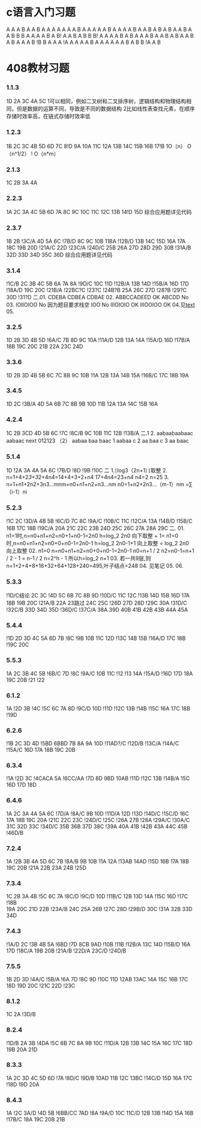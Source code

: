 # c语言入门习题

A A A B A 
A B A A A 
A A A A B A 
A A A
A B A A
A A B A A
B A B A B 
A A B 
A A B
B B A
A A A
B A B!
A A B A
B B B!
A A A
A B A B
A A A
B A A
B A B
A A B
A B A
A A B !B
B A A A
!A A A
A A B A 
A A A
A A B
A B B 
!A A B

# 408教材习题

### 1.1.3
1D 2A 3C 4A 5C 
1可以相同，例如二叉树和二叉排序树，逻辑结构和物理结构相同，但是数据的运算不同，导致是不同的数据结构 
2比如线性表查找元素，在顺序存储时效率高，在链式存储时效率低

### 1.2.3
1B 2C 3C 4B 5D 6D 7C 8!D 9A 10A 11C 12A 13B 14C 15B 16B 17!B 
1O（n） O（n^1/2） ! O（n*m）

### 2.1.3
1C 2B 3A 4A 

### 2.2.3
1A 2C 3A 4C 5B 6D 7A 8C 9C 10C 11C 12C 13B 14!D 15D 
综合应用题详见代码

### 2.3.7 
1B 2B !3C/A 4D 5A 6C !7B/D 8C 9C 10B 11BA !12B/D 13B 14C 15D 16A 17A 18C 19B 20D !21A/C 22D !23C/A !24D/C 25B 26A 27D 28D 29D 30B !31A/B 32D 33D 34D 35C 36D
综合应用题详见代码

### 3.1.4
!1C/B 2C 3B 4C 5B 6A 7A 8A !9D/C 10C 11D !12B/A 13B 14D !15B/A 16D 17D !18A/D 19C 20C !21B/A !22BC?C !23?C !24B?B 25A 26C 27D !28?B !29?C 30D !31?D
二.01. 
CDEBA
CDBEA
CDBAE
02.
ABBCCADEED OK
ABCDD No
03.
IOIIOIOO No 因为题目要求栈空
IOO No
IIIOIOIO OK
IIIOOIOO OK
04.见[text](08_data_structure/LinkList1.cpp)
05.

### 3.2.5 
1D 2B 3D 4B 5D !6A/C 7B 8D 9C 10A !11A/D 12B 13A 14A !15A/D 16D !17B/A 18B 19C 20C 21B 22A 23C 24D

### 3.3.6
1D 2B 3D 4B 5B 6C 7C 8B 9C 10B 11A 12B 13A 14B 15A !16B/C 17C 18B 19A

### 3.4.5
1D 2C !3B/A 4D 5A 6B 7C 8B 9B 10D 11B 12A 13A 14C 15B 16A

### 4.2.4
1C 2B 3CD 4D 5B 6C !7C !8C/B 9C 10B 11C 12B !13B/A
二.1
2.
aabaabaabaac
aabaac
next
012123
（2）
    aabaa baa baac
1   aabaa c
2      aa baa c
3          aa baac

### 5.1.4
1D !2A 3A 4A 5A 6C !7B/D !8D !9B !10C
二
1.`[`log3（2n+1）`]`取整
2.
n=1+4+2*3+3*2+4n4=14+4+3+2+n4
17+4n4=23+n4
n4=2
n=25
3.
n=1+n1+2n2+3n3...mnm=n0+n1+n2+n3...nm
n0=1+n2+2n3...（m-1）nm
=∑（i-1）ni

### 5.2.3
!1C 2C !3D/A 4B 5B !6C/D 7C 8C !9A/C !10B/C 11C !12C/A 13A !14B/D !15B/C 16B 
17C 18B !19C/A 20A 21C 22C 23B 24D 25C 26C 27A 28A 29C
二.
01.
n1=1时,n=n0+n1+n2=n0+1+n0-1=2n0
h=log_2 2n0 向下取整 + 1=
n1=0时,n=n0+n1+n2=n0+0+n0-1=2n0-1
h=log_2 2n0-1+1 向上取整 = log_2 2n0 向上取整
02.
n1=0
n=n0+n1+n2=n0+0+n0-1=2n0-1
n0=n+1 / 2
n2=n0-1=n+1 / 2 - 1 = n-1 / 2
n=2^h - 1 所以h=log_2 n+1 
03.
若一共9层,则n=1+2+4+8+16+32+64+128+240=495,叶子结点=248
04.
见笔记
05.
06.

### 5.3.3
!1D/C结论 2C 3C !4D 5C 6B 7C 8B 9D !10D/C 11C 12C !13B 14D 15B 16D
17A 18B 19B 20C !21A/B 22A 23跳过 24C 25C !26D 27D 28D !29C
30A !31D/C !32C/B 33D 34D 35D !36D/C !37C/A 38A 39D 40B 41B 42B 43B
44A 45A

### 5.4.4
!1D 2D 3D 4C 5A 6D 7B !8C !9B 10B 11C 12D !13C
14B 15B !16A/D 17C 18B !19C 20C

### 5.5.3
1A 2C 3B 4C 5B !6B/C 7D !8C !9A/C 10B 11C !12 !13
14A !15A/D !16D 17D 18A 19C 20B !21 !22

### 6.1.2
1A !2D 3B !4C !5C 6C 7A 8D !9C/D 10D !11D !12C 13B
!14B !15C 16A 17C 18B !19D

### 6.2.6
!1B 2C 3D 4D !5BD 6BBD 7B 8A 9A 10D !11AD?/C !12D/B !13C/A
!14A/C !15A/C 16D 17A 18B 19C 20B

### 6.3.4
!1A !2D 3C !4CACA 5A !6CC/AA !7D 8D 9BD 10AB !11D !12C 13B 
!14B/A 15C 16D 17D 18D

### 6.4.6
1A 2C 3A 4A 5A 6C !7D/A !8A/C 9B 10D !11D/A 12D !13D !14D/C 
!15C/D 16C 17A 18B 19C 20A !21C 22C 23C !24D/C !25C
!26A 27B !28A !29A/C !30A/C 31C 32D 33C !34D/C 35B
36B 37D 38C !39A 40A 41B !42B 43A 44C 45B !46D/B

### 7.2.4
1A !2B 3B 4A 5D 6C 7B !8A/B 9B 10B 11A 12A !13AB
14AD !15D 16B 17A 18B 19C 20B !21A 22B 23A 24B !25D

### 7.3.4
1C 2B 3A 4B !5C 6C 7A !8C/D !9C/D 10D 
!11B/C 12B 13D 14A !15C 16D !17C !18B  
19A 20C 21D 22B !23A/B 24C 25A 26B 
!27C 28D !29B/D 30C !31A 32B 33D 34D

### 7.4.3
!1A/D 2C !3B 4B 5A !6BD !7D 8CB 9AD !10B
!11B !12B/A 13C 14D !15B/D 16A 17D !18C/A 
19B 20B !21A/B !22D/A 23C/D !24D/B

### 7.5.5
1B 2D 3D !4A/C !5B/A !6A 7D !8C 9D !10C 
11D 12AB 13AC 14A 15C 16B 17C
18D 19D 20C !21C 22D !23C

### 8.1.2
1C 2A !3D/B

### 8.2.4
!1D/B 2A 3B !4DA !5C 6B 7C 8A 9B 10C
!11D/A 12B 13B 14C 15A 16C 17C 
18D 19B 20A 21D

### 8.3.3
1A 2C 3D 4C 5D 6D !7A !8D/C !9D/B 10AD
11B 12C 13BC !14C/D 15D 16A 17C
!18D 19D 20A

### 8.4.3
1A !2C 3A/D !4D 5B !6BB/CC 7AD !8A !9A/D 10C
11C/D 12B 13B !14D 15A 16B !17B/C 18A
19C 20B 21B